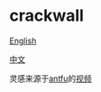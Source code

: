 # crackwall

[English](./README.md)

[中文](./README.zh-CN.md)

灵感来源于[antfu](https://github.com/antfu)的[视频](https://www.bilibili.com/video/BV1wY411n7er)
